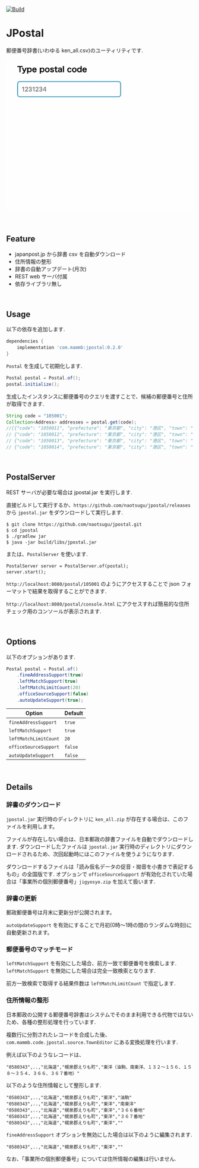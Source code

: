 [![Build](https://github.com/naotsugu/jpostal/actions/workflows/gradle-build.yml/badge.svg)](https://github.com/naotsugu/jpostal/actions/workflows/gradle-build.yml)


# JPostal

郵便番号辞書(いわゆる ken_all.csv)のユーティリティです.

![jpostal](doc/images/search.gif)

<br/>

## Feature

* japanpost.jp から辞書 csv を自動ダウンロード
* 住所情報の整形
* 辞書の自動アップデート(月次)
* REST web サーバ付属 
* 依存ライブラリ無し

<br/>

## Usage

以下の依存を追加します.

```groovy
dependencies {
    implementation 'com.mammb:jpostal:0.2.0'
}
```

`Postal` を生成して初期化します.

```java
Postal postal = Postal.of();
postal.initialize();
```

生成したインスタンスに郵便番号のクエリを渡すことで、候補の郵便番号と住所が取得できます.

```java
String code = "105001";
Collection<Address> addresses = postal.get(code);
//[{"code": "1050011", "prefecture": "東京都", "city": "港区", "town": "芝公園", "street": ""},
// {"code": "1050012", "prefecture": "東京都", "city": "港区", "town": "芝大門", "street": ""},
// {"code": "1050013", "prefecture": "東京都", "city": "港区", "town": "浜松町", "street": ""}, 
// {"code": "1050014", "prefecture": "東京都", "city": "港区", "town": "芝", "street": ""}]
```

<br/>

## PostalServer

REST サーバが必要な場合は jpostal.jar を実行します.


直接ビルドして実行するか、`https://github.com/naotsugu/jpostal/releases` から `jpostal.jar` をダウンロードして実行します.

```
$ git clone https://github.com/naotsugu/jpostal.git
$ cd jpostal
$ ./gradlew jar
$ java -jar build/libs/jpostal.jar
```

または、`PostalServer` を使います. 


```
PostalServer server = PostalServer.of(postal);
server.start();
```

`http://localhost:8080/postal/105001` のようにアクセスすることで json フォーマットで結果を取得することができます.

`http://localhost:8080/postal/console.html` にアクセスすれば簡易的な住所チェック用のコンソールが表示されます.

<br/>

## Options

以下のオプションがあります.

```java
Postal postal = Postal.of()
    .fineAddressSupport(true)
    .leftMatchSupport(true)
    .leftMatchLimitCount(20)
    .officeSourceSupport(false)
    .autoUpdateSupport(true);
```


| Option                 | Default |
| ---------------------- | ------- |
| `fineAddressSupport`   | `true`  |
| `leftMatchSupport`     | `true`  |
| `leftMatchLimitCount`  |  `20`   |
| `officeSourceSupport`  | `false` |
| `autoUpdateSupport`    | `false` |

<br/>

## Details

### 辞書のダウンロード

`jpostal.jar` 実行時のディレクトリに `ken_all.zip` が存在する場合は、このファイルを利用します。

ファイルが存在しない場合は、日本郵政の辞書ファイルを自動でダウンロードします.
ダウンロードしたファイルは `jpostal.jar` 実行時のディレクトリにダウンロードされるため、次回起動時にはこのファイルを使うようになります.

ダウンロードするファイルは「読み仮名データの促音・拗音を小書きで表記するもの」の全国版です.
オプションで `officeSourceSupport` が有効化されていた場合は「事業所の個別郵便番号」`jigyosyo.zip` を加えて扱います.


### 辞書の更新

郵政郵便番号は月末に更新分が公開されます。

`autoUpdateSupport` を有効にすることで月初(0時〜1時の間のランダムな時刻)に自動更新されます。 


### 郵便番号のマッチモード

`leftMatchSupport` を有効にした場合、前方一致で郵便番号を検索します.
`leftMatchSupport` を無効にした場合は完全一致検索となります.

前方一致検索で取得する結果件数は `leftMatchLimitCount` で指定します.


### 住所情報の整形

日本郵政の公開する郵便番号辞書はシステムでそのまま利用できる代物ではないため、各種の整形処理を行っています.

複数行に分割されたレコードを合成した後、`com.mammb.code.jpostal.source.TownEditor` にある変換処理を行います.

例えば以下のようなレコードは、

```
"0580343",..,"北海道","幌泉郡えりも町","東洋（油駒、南東洋、１３２～１５６、１５８～３５４、３６６、３６７番地）"
```

以下のような住所情報として整形します.

```
"0580343",..,"北海道","幌泉郡えりも町","東洋","油駒"
"0580343",..,"北海道","幌泉郡えりも町","東洋","南東洋"
"0580343",..,"北海道","幌泉郡えりも町","東洋","３６６番地"
"0580343",..,"北海道","幌泉郡えりも町","東洋","３６７番地"
"0580343",..,"北海道","幌泉郡えりも町","東洋",""
```

`fineAddressSupport` オプションを無効にした場合は以下のように編集されます.

```
"0580343",..,"北海道","幌泉郡えりも町","東洋",""
```

なお、「事業所の個別郵便番号」については住所情報の編集は行いません.


